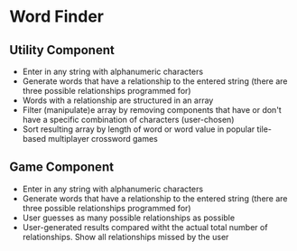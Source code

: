 # Word Finder
## Utility Component
* Enter in any string with alphanumeric characters
* Generate words that have a relationship to the entered string (there are three possible relationships programmed for)
* Words with a relationship are structured in an array
* Filter (manipulate)e array by removing components that have or don't have a specific combination of characters (user-chosen)
* Sort resulting array by length of word or word value in popular tile-based multiplayer crossword games
## Game Component
* Enter in any string with alphanumeric characters
* Generate words that have a relationship to the entered string (there are three possible relationships programmed for)
* User guesses as many possible relationships as possible
* User-generated results compared witht the actual total number of relationships. Show all relationships missed by the user

